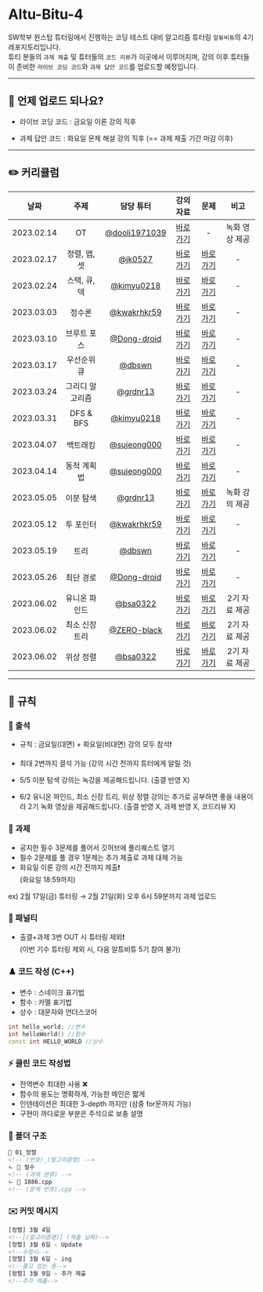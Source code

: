 # Altu-Bitu-4

SW학부 원스탑 튜터링에서 진행하는 코딩 테스트 대비 알고리즘 튜터링 `알튜비튜`의 4기 레포지토리입니다.  
튜티 분들의 `과제 제출` 및 튜터들의 `코드 리뷰`가 이곳에서 이루어지며, 강의 이후 튜터들이 준비한 `라이브 코딩 코드`와 `과제 답안 코드`를 업로드할 예정입니다.

---

## 📅 언제 업로드 되나요?

-   라이브 코딩 코드 : 금요일 이론 강의 직후

-   과제 답안 코드 : 화요일 문제 해설 강의 직후 (== 과제 제출 기간 마감 이후)

---

## ✏️ 커리큘럼

|    날짜    |      주제       |                    담당 튜터                     |                                                                                                                 강의 자료                                                                                                                  |                                                            문제                                                             |      비고      |
| :--------: | :-------------: | :----------------------------------------------: | :----------------------------------------------------------------------------------------------------------------------------------------------------------------------------------------------------------------------------------------: | :-------------------------------------------------------------------------------------------------------------------------: | :------------: |
| 2023.02.14 |       OT        | [@dooli1971039](https://github.com/dooli1971039) |                                                    [바로가기](https://github.com/Altu-Bitu-Official/Altu-Bitu-4/blob/main/00_OT/00.%20OT%20%EA%B0%95%EC%9D%98%20%EC%9E%90%EB%A3%8C.pdf)                                                    |                                                              -                                                              | 녹화 영상 제공 |
| 2023.02.17 |  정렬, 맵, 셋   |       [@jk0527](https://github.com/jk0527)       | [바로가기](https://github.com/Altu-Bitu-Official/Altu-Bitu-4/blob/main/01_%EC%A0%95%EB%A0%AC%2C%20%EB%A7%B5%2C%20%EC%85%8B/%EA%B0%95%EC%9D%98%20%EC%9E%90%EB%A3%8C/01_%EC%A0%95%EB%A0%AC%2C_%EB%A7%B5%2C_%EC%85%8B_%EC%9D%B4%EB%A1%A0.pdf) | [바로가기](https://github.com/Altu-Bitu-Official/Altu-Bitu-4/tree/main/01_%EC%A0%95%EB%A0%AC%2C%20%EB%A7%B5%2C%20%EC%85%8B) |       -        |
| 2023.02.24 |  스택, 큐, 덱   |    [@kimyu0218](https://github.com/kimyu0218)    |                                                                                                                [바로가기]()                                                                                                                |                                                        [바로가기]()                                                         |       -        |
| 2023.03.03 |     정수론      |   [@kwakrhkr59](https://github.com/kwakrhkr59)   |                                                                                                                [바로가기]()                                                                                                                |                                                        [바로가기]()                                                         |       -        |
| 2023.03.10 |   브루트 포스   |   [@Dong-droid](https://github.com/Dong-droid)   |                                                                                                                [바로가기]()                                                                                                                |                                                        [바로가기]()                                                         |       -        |
| 2023.03.17 |   우선순위 큐   |        [@dbswn](https://github.com/dbswn)        |                                                                                                                [바로가기]()                                                                                                                |                                                        [바로가기]()                                                         |       -        |
| 2023.03.24 | 그리디 알고리즘 |      [@grdnr13](https://github.com/grdnr13)      |                                                                                                                [바로가기]()                                                                                                                |                                                        [바로가기]()                                                         |       -        |
| 2023.03.31 |    DFS & BFS    |    [@kimyu0218](https://github.com/kimyu0218)    |                                                                                                                [바로가기]()                                                                                                                |                                                        [바로가기]()                                                         |       -        |
| 2023.04.07 |    백트래킹     |   [@sujeong000](https://github.com/sujeong000)   |                                                                                                                [바로가기]()                                                                                                                |                                                        [바로가기]()                                                         |       -        |
| 2023.04.14 |   동적 계획법   |   [@sujeong000](https://github.com/sujeong000)   |                                                                                                                [바로가기]()                                                                                                                |                                                        [바로가기]()                                                         |       -        |
| 2023.05.05 |    이분 탐색    |      [@grdnr13](https://github.com/grdnr13)      |                                                                                                                [바로가기]()                                                                                                                |                                                        [바로가기]()                                                         | 녹화 강의 제공 |
| 2023.05.12 |    투 포인터    |   [@kwakrhkr59](https://github.com/kwakrhkr59)   |                                                                                                                [바로가기]()                                                                                                                |                                                        [바로가기]()                                                         |       -        |
| 2023.05.19 |      트리       |        [@dbswn](https://github.com/dbswn)        |                                                                                                                [바로가기]()                                                                                                                |                                                        [바로가기]()                                                         |       -        |
| 2023.05.26 |    최단 경로    |   [@Dong-droid](https://github.com/Dong-droid)   |                                                                                                                [바로가기]()                                                                                                                |                                                        [바로가기]()                                                         |       -        |
| 2023.06.02 |  유니온 파인드  |      [@bsa0322](https://github.com/bsa0322)      |                                                                                                                [바로가기]()                                                                                                                |                                                        [바로가기]()                                                         | 2기 자료 제공  |
| 2023.06.02 | 최소 신장 트리  |   [@ZERO-black](https://github.com/ZERO-black)   |                                                                                                                [바로가기]()                                                                                                                |                                                        [바로가기]()                                                         | 2기 자료 제공  |
| 2023.06.02 |    위상 정렬    |      [@bsa0322](https://github.com/bsa0322)      |                                                                                                                [바로가기]()                                                                                                                |                                                        [바로가기]()                                                         | 2기 자료 제공  |

---

## 🤙 규칙

### 🎉 출석

-   규칙 : 금요일(대면) + 화요일(비대면) 강의 모두 참석❗
-   최대 2번까지 결석 가능 (강의 시간 전까지 튜터에게 알릴 것)

-   5/5 이분 탐색 강의는 녹강을 제공해드립니다. (출결 반영 X)
-   6/2 유니온 파인드, 최소 신장 트리, 위상 정렬 강의는 추가로 공부하면 좋을 내용이라 2기 녹화 영상을 제공해드립니다. (출결 반영 X, 과제 반영 X, 코드리뷰 X)

### 🎉 과제

-   공지한 필수 3문제를 풀어서 깃허브에 풀리퀘스트 열기
-   필수 2문제를 풀 경우 1문제는 추가 제출로 과제 대체 가능
-   화요일 이론 강의 시간 전까지 제출❗  
    (화요일 18:59까지)

ex) 2월 17일(금) 튜터링 → 2월 21일(화) 오후 6시 59분까지 과제 업로드

### 📌 패널티

-   출결+과제 3번 OUT 시 튜터링 제외❗  
    (이번 기수 튜터링 제외 시, 다음 알튜비튜 5기 참여 불가)

### ♟️ 코드 작성 (C++)

-   변수 : 스네이크 표기법
-   함수 : 카멜 표기법
-   상수 : 대문자와 언더스코어

```cpp
int hello_world; //변수
int helloWorld() //함수
const int HELLO_WORLD //상수
```

### ⚡ 클린 코드 작성법

-   전역변수 최대한 사용 ❌
-   함수의 용도는 명확하게, 가능한 메인은 짧게
-   인덴테이션은 최대한 3-depth 까지만 (삼중 for문까지 가능)
-   구현이 까다로운 부분은 주석으로 보충 설명

### 📁 폴더 구조

```html
📁 01_정렬
<!-- (번호)_(알고리즘명) -->
ㄴ 📁 필수
<!-- (과제 분류) -->
ㄴ 📄 1886.cpp
<!-- (문제 번호).cpp -->
```

### ✉️ 커밋 메시지

```html
[정렬] 3월 4일
<!--[(알고리즘명)] (제출 날짜)-->
[정렬] 3월 6일 - Update
<!--수정시-->
[정렬] 3월 6일 - ing
<!--풀고 있는 중-->
[정렬] 3월 9일 - 추가 제출
<!--추가 제출-->
```
